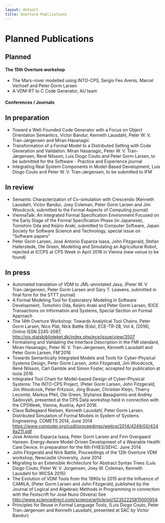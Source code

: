 ```yaml
---
layout: default
title: Overture Publications
---
```


# Planned Publications

## Planned

#### The 15th Overture workshop
- The Mars-rover modelled using INTO-CPS, Sergio Feo Arenis, Marcel Verhoef and Peter Gorm Larsen
- A VDM-RT to C Code Generator, AU team

#### Conferences / Journals

## In preparation

- Toward a Well-Founded Code Generator with a Focus on Object Orientation Semantics, Victor Bandur, Kenneth Lausdahl, Peter W. V. Tran-Jørgensen and Miran Hasanagic
- Transformation of a Formal Model to a Distributed Setting with Code Generation and Validation. Miran Hasanagic, Peter W. V. Tran-Jørgensen, René Nilsson, Luis Diogo Couto and Peter Gorm Larsen, to be submitted for the Software - Practice and Experience journal
-   Integrating Real System Components in Model-Based Development, Luis Diogo Couto and Peter W. V. Tran-Jørgensen, to be submitted to IFM

## In review

-   Semantic Characterization of Co-simulation with Crescendo (Kenneth
    Lausdahl, Victor Bandur, Joey Coleman, Peter Gorm Larsen and Jim Woodcock, submitted to the Formal
    Aspects of Computing journal)
-   ViennaTalk: An Integrated Formal Specification Environment Focused 
    on the Early Stage of the Formal Specification Phase (in Japanese),
    Tomohiro Oda and Keijiro Araki, submitted to Computer Software,
    Japan Society for Software Science and Technology, special issue on
    "Software papers"
-   Peter Gorm Larsen, José Antonio Esparza Isasa, John Fitzgerald, Stefan Hallerstede, Ole Green, Modelling and Simulating an Agricultural Robot, rejected at ICCPS at CPS Week in April 2016 in Vienna (new venue to be found)


## In press

- Automated translation of VDM to JML-annotated Java, (Peter W. V. Tran-Jørgensen, Peter Gorm Larsen and Gary T. Leavens, submitted in final form for the STTT journal)
- A Formal Modeling Tool for Exploratory Modeling in Software Development, Tomohiro Oda, Keijiro Araki and Peter Gorm Larsen, IEICE Transactions on Information and Systems, Special Section on Formal Approach
-   The 14th Overture Workshop: Towards Analytical Tool Chains, Peter Gorm Larsen,	Nico Plat,	Nick Battle (Eds), ECE-TR-28, Vol 4, (2016), Online ISSN 2245-2087, http://ojs.statsbiblioteket.dk/index.php/ece/issue/view/3507
-   Formalising and Validating the Interface Description in the FMI standard, Miran Hasanagic, Peter W. V. Tran-Jørgensen, Kenneth Lausdahl and Peter Gorm Larsen, FM'2016
-   Towards Semantically Integrated Models and Tools for Cyber-Physical Systems Design, Peter Gorm Larsen, John Fitzgerald, Jim Woodcock, René Nilsson, Carl Gamble and Simon Foster, accepted for publication at Isola 2016
-   Integrated Tool Chain for Model-based Design of Cyber-Physical Systems: The INTO-CPS Project, (Peter Gorm Larsen, John Fitzgerald, Jim Woodcock, Peter Fritzson, Jörg Brauer, Christian Kleijn, Thierry Lecomte, Markus Pfeil, Ole Green, Stylianos Basagiannis and Andrey Sadovykh, presented at the CPS Data workshop held in connection with the CPSWeek, Vienna, Austria, April 2016.
-   Claus Ballegaard Nielsen, Kenneth Lausdahl, Peter Gorm Larsen.
    Distributed Simulation of Formal Models in System of Systems
    Engineering. COMETS 2014, June 2014 https://www.computer.org/csdl/proceedings/wetice/2014/4249/00/4249a211.pdf
-   José Antonio Esparza Isasa, Peter Gorm Larsen and Finn Overgaard
    Hansen. Energy-Aware Model-Driven Development of a Wearable Health
    Care Device. In preparation for the 6th FHIES/SEHC. June 2014
-   John Fitzgerald and Nick Battle, Proceedings of the 12th Overture
    VDM workshop, Newcastle University, June 2014
-   Migrating to an Extensible Architecture for Abstract Syntax Trees
    (Luis Diogo Couto, Peter W. V. Jorgensen, Joey W. Coleman, Kenneth
    Lausdahl for WICSA 2015)
-   The Evolution of VDM Tools from the 1990s to 2015 and the Influence of CAMILA, (Peter Gorm Larsen and John Fitzgerald, published by the Journal of Logical and Algebraic Methods in Programming in connection with the Festscrift for José Nuno Oliveira) See http://www.sciencedirect.com/science/article/pii/S2352220815000954.
-   Principles for Reuse in Formal Language Tools, (Luis Diogo Couto, Peter Tran-Jørgensen and Kenneth Lausdahl, presented at SAC by Victor Bandur)
